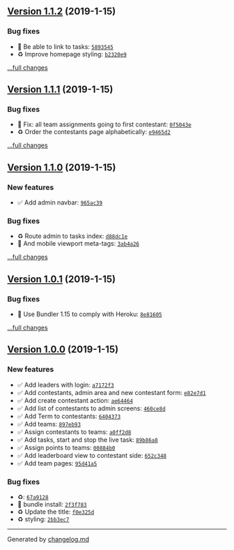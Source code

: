 ## [Version 1.1.2](https://github.com/adamdawkins/the-championship/tree/v1.1.2) (2019-1-15)

### Bug fixes

- 🐞 Be able to link to tasks: [`5893545`](https://github.com/adamdawkins/the-championship/commit/5893545)
- ♻️ Improve homepage styling: [`b2320e9`](https://github.com/adamdawkins/the-championship/commit/b2320e9)

[...full changes](https://github.com/adamdawkins/the-championship/compare/v1.1.1...v1.1.2)

## [Version 1.1.1](https://github.com/adamdawkins/the-championship/tree/v1.1.1) (2019-1-15)

### Bug fixes

- 🐞 Fix: all team assignments going to first contestant: [`0f5043e`](https://github.com/adamdawkins/the-championship/commit/0f5043e)
- ♻️  Order the contestants page alphabetically: [`e9465d2`](https://github.com/adamdawkins/the-championship/commit/e9465d2)

[...full changes](https://github.com/adamdawkins/the-championship/compare/v1.1.0...v1.1.1)

## [Version 1.1.0](https://github.com/adamdawkins/the-championship/tree/v1.1.0) (2019-1-15)

### New features

- ✅ Add admin navbar: [`965ac39`](https://github.com/adamdawkins/the-championship/commit/965ac39)

### Bug fixes

- ♻️  Route admin to tasks index: [`d88dc1e`](https://github.com/adamdawkins/the-championship/commit/d88dc1e)
- 🐞 And mobile viewport meta-tags: [`3ab4a26`](https://github.com/adamdawkins/the-championship/commit/3ab4a26)

[...full changes](https://github.com/adamdawkins/the-championship/compare/v1.0.1...v1.1.0)

## [Version 1.0.1](https://github.com/adamdawkins/the-championship/tree/v1.0.1) (2019-1-15)

### Bug fixes

- 🚀 Use Bundler 1.15 to comply with Heroku: [`8e81605`](https://github.com/adamdawkins/the-championship/commit/8e81605)

[...full changes](https://github.com/adamdawkins/the-championship/compare/v1.0.0...v1.0.1)

## [Version 1.0.0](https://github.com/adamdawkins/the-championship/tree/v1.0.0) (2019-1-15)

### New features

- ✅ Add leaders with login: [`a7172f3`](https://github.com/adamdawkins/the-championship/commit/a7172f3)
- ✅ Add contestants, admin area and new contestant form: [`e82e7d1`](https://github.com/adamdawkins/the-championship/commit/e82e7d1)
- ✅ Add create contestant action: [`ae64464`](https://github.com/adamdawkins/the-championship/commit/ae64464)
- ✅ Add list of contestants to admin screens: [`460ce8d`](https://github.com/adamdawkins/the-championship/commit/460ce8d)
- ✅ Add Term to contestants: [`6404373`](https://github.com/adamdawkins/the-championship/commit/6404373)
- ✅ Add teams: [`897eb93`](https://github.com/adamdawkins/the-championship/commit/897eb93)
- ✅ Assign contestants to teams: [`a0ff2d8`](https://github.com/adamdawkins/the-championship/commit/a0ff2d8)
- ✅ Add tasks, start and stop the live task: [`89b86a8`](https://github.com/adamdawkins/the-championship/commit/89b86a8)
- ✅ Assign points to teams: [`00884b0`](https://github.com/adamdawkins/the-championship/commit/00884b0)
- ✅ Add leaderboard view to contestant side: [`652c348`](https://github.com/adamdawkins/the-championship/commit/652c348)
- ✅ Add team pages: [`95d41a5`](https://github.com/adamdawkins/the-championship/commit/95d41a5)

### Bug fixes

- ♻️: [`67a9128`](https://github.com/adamdawkins/the-championship/commit/67a9128)
- 🔧 bundle install: [`2f3f783`](https://github.com/adamdawkins/the-championship/commit/2f3f783)
- ♻️  Update the title: [`f0e325d`](https://github.com/adamdawkins/the-championship/commit/f0e325d)
- ♻️ styling: [`2bb3ec7`](https://github.com/adamdawkins/the-championship/commit/2bb3ec7)

---

Generated by [changelog.md](https://github.com/egoist/changelog.md)
